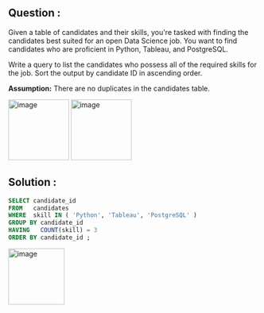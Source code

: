 ## Question :
Given a table of candidates and their skills, you're tasked with finding the candidates best suited for an open Data Science job. 
You want to find candidates who are proficient in Python, Tableau, and PostgreSQL.

Write a query to list the candidates who possess all of the required skills for the job. Sort the output by candidate ID in ascending 
order.

**Assumption:**
There are no duplicates in the candidates table.

<img width="122" alt="image" src="https://github.com/Sary332/SQL-Code-Practice/assets/110008177/e82a44f2-73d8-4b97-b790-d2da5f1d3002">
<img width="122" alt="image" src="https://github.com/Sary332/SQL-Code-Practice/assets/110008177/fa16ba55-c2cf-4630-ad29-5e43bac4562c">

## Solution :
```sql
SELECT candidate_id 
FROM   candidates
WHERE  skill IN ( 'Python', 'Tableau', 'PostgreSQL' )
GROUP BY candidate_id
HAVING   COUNT(skill) = 3
ORDER BY candidate_id ;
```
<img width="113" alt="image" src="https://github.com/Sary332/SQL-Code-Practice/assets/110008177/416c487f-e3df-4533-9e4f-3eb8bd31e8ba">

